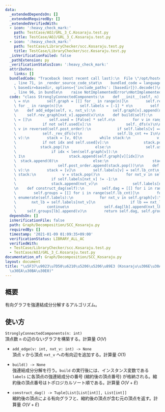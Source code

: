 ```yaml
---
data:
  _extendedDependsOn: []
  _extendedRequiredBy: []
  _extendedVerifiedWith:
  - icon: ':heavy_check_mark:'
    path: TestCase/AOJ/GRL_3_C.Kosaraju.test.py
    title: TestCase/AOJ/GRL_3_C.Kosaraju.test.py
  - icon: ':heavy_check_mark:'
    path: TestCase/LibraryChecker/scc.Kosaraju.test.py
    title: TestCase/LibraryChecker/scc.Kosaraju.test.py
  _isVerificationFailed: false
  _pathExtension: py
  _verificationStatusIcon: ':heavy_check_mark:'
  attributes:
    links: []
  bundledCode: "Traceback (most recent call last):\n  File \"/opt/hostedtoolcache/Python/3.9.5/x64/lib/python3.9/site-packages/onlinejudge_verify/documentation/build.py\"\
    , line 71, in _render_source_code_stat\n    bundled_code = language.bundle(stat.path,\
    \ basedir=basedir, options={'include_paths': [basedir]}).decode()\n  File \"/opt/hostedtoolcache/Python/3.9.5/x64/lib/python3.9/site-packages/onlinejudge_verify/languages/python.py\"\
    , line 96, in bundle\n    raise NotImplementedError\nNotImplementedError\n"
  code: "class StronglyConnectedComponents:\n    def __init__(self, n):\n        self.n\
    \ = n\n        self.graph = [[] for _ in range(n)]\n        self.rev_graph = [[]\
    \ for _ in range(n)]\n        self.labels = [-1] * n\n        self.lb_cnt = 0\n\
    \n    def add_edge(self, v, nxt_v):\n        self.graph[v].append(nxt_v)\n   \
    \     self.rev_graph[nxt_v].append(v)\n\n    def build(self):\n        self.post_order\
    \ = []\n        self.used = [False] * self.n\n        for v in range(self.n):\n\
    \            if not self.used[v]:\n                self._dfs(v)\n\n        for\
    \ v in reversed(self.post_order):\n            if self.labels[v] == -1:\n    \
    \            self._rev_dfs(v)\n                self.lb_cnt += 1\n\n    def _dfs(self,\
    \ v):\n        stack = [v, 0]\n        while stack:\n            v, idx = stack[-2:]\n\
    \            if not idx and self.used[v]:\n                stack.pop()\n     \
    \           stack.pop()\n            else:\n                self.used[v] = True\n\
    \                if idx < len(self.graph[v]):\n                    stack[-1] +=\
    \ 1\n                    stack.append(self.graph[v][idx])\n                  \
    \  stack.append(0)\n                else:\n                    stack.pop()\n \
    \                   self.post_order.append(stack.pop())\n\n    def _rev_dfs(self,\
    \ v):\n        stack = [v]\n        self.labels[v] = self.lb_cnt\n        while\
    \ stack:\n            v = stack.pop()\n            for nxt_v in self.rev_graph[v]:\n\
    \                if self.labels[nxt_v] != -1:\n                    continue\n\
    \                stack.append(nxt_v)\n                self.labels[nxt_v] = self.lb_cnt\n\
    \n    def construct_dag(self):\n        self.dag = [[] for i in range(self.lb_cnt)]\n\
    \        self.groups = [[] for i in range(self.lb_cnt)]\n        for v, lb in\
    \ enumerate(self.labels):\n            for nxt_v in self.graph[v]:\n         \
    \       nxt_lb = self.labels[nxt_v]\n                if lb == nxt_lb:\n      \
    \              continue\n                self.dag[lb].append(nxt_lb)\n       \
    \     self.groups[lb].append(v)\n        return self.dag, self.groups\n"
  dependsOn: []
  isVerificationFile: false
  path: Graph/Decomposition/SCC_Kosaraju.py
  requiredBy: []
  timestamp: '2021-01-09 01:09:35+09:00'
  verificationStatus: LIBRARY_ALL_AC
  verifiedWith:
  - TestCase/LibraryChecker/scc.Kosaraju.test.py
  - TestCase/AOJ/GRL_3_C.Kosaraju.test.py
documentation_of: Graph/Decomposition/SCC_Kosaraju.py
layout: document
title: "\u5F37\u9023\u7D50\u6210\u5206\u5206\u89E3 (Kosaraju\u306E\u30A2\u30EB\u30B4\
  \u30EA\u30BA\u30E0)"
---
```


## 概要
有向グラフを強連結成分分解するアルゴリズム。

## 使い方
`StronglyConnectedComponents(n: int)`  
頂点数 `n` の辺のないグラフを構築する。計算量 $O(V)$

- `add_edge(v: int, nxt_v: int) -> None`  
頂点 `v` から頂点 `nxt_v` への有向辺を追加する。計算量 $O(1)$

- `build() -> None`  
強連結成分分解を行う。`build` の実行後には、インスタンス変数である `labels` に各頂点の強連結成分の番号 (縮約後の頂点番号) が格納される。縮約後の頂点番号はトポロジカルソート順である。計算量 $O(V + E)$

- `construct_dag() -> Tuple[List[List[int]], List[int]]`  
縮約後の頂点による有向グラフと、縮約後の頂点が含む元の頂点を返す。計算量 $O(V + E)$
